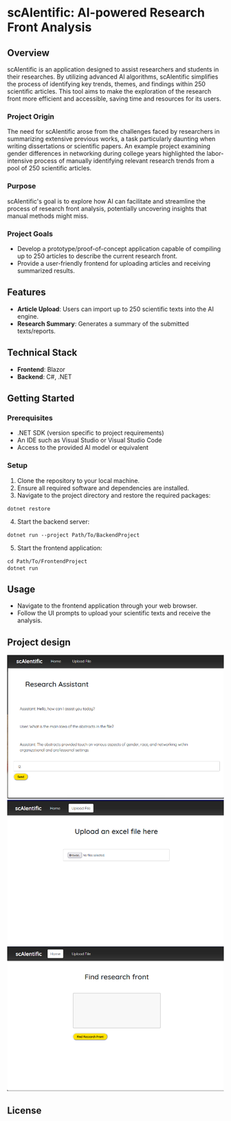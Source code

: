 # scAIentific: AI-powered Research Front Analysis

## Overview

scAIentific is an application designed to assist researchers and students in their researches. By utilizing advanced AI algorithms, scAIentific simplifies the process of identifying key trends, themes, and findings within 250 scientific articles. This tool aims to make the exploration of the research front more efficient and accessible, saving time and resources for its users.

### Project Origin

The need for scAIentific arose from the challenges faced by researchers in summarizing extensive previous works, a task particularly daunting when writing dissertations or scientific papers. An example project examining gender differences in networking during college years highlighted the labor-intensive process of manually identifying relevant research trends from a pool of 250 scientific articles.

### Purpose

scAIentific's goal is to explore how AI can facilitate and streamline the process of research front analysis, potentially uncovering insights that manual methods might miss.

### Project Goals

- Develop a prototype/proof-of-concept application capable of compiling up to 250 articles to describe the current research front.
- Provide a user-friendly frontend for uploading articles and receiving summarized results.

## Features

- **Article Upload**: Users can import up to 250 scientific texts into the AI engine.
- **Research Summary**: Generates a summary of the submitted texts/reports.

## Technical Stack

- **Frontend**: Blazor
- **Backend**: C#, .NET

## Getting Started

### Prerequisites

- .NET SDK (version specific to project requirements)
- An IDE such as Visual Studio or Visual Studio Code
- Access to the provided AI model or equivalent

### Setup

1. Clone the repository to your local machine.
2. Ensure all required software and dependencies are installed.
3. Navigate to the project directory and restore the required packages:

```shell
dotnet restore
```

4. Start the backend server:

```shell
dotnet run --project Path/To/BackendProject
```

5. Start the frontend application:

```shell
cd Path/To/FrontendProject
dotnet run
```

## Usage

- Navigate to the frontend application through your web browser.
- Follow the UI prompts to upload your scientific texts and receive the analysis.  

## Project design
![assistant-page](AppOverview/assistant-page.png)  
![uploadFile-page](AppOverview/uploadFile-page.png)  
![home-page](AppOverview/home-page.png)  

## License


